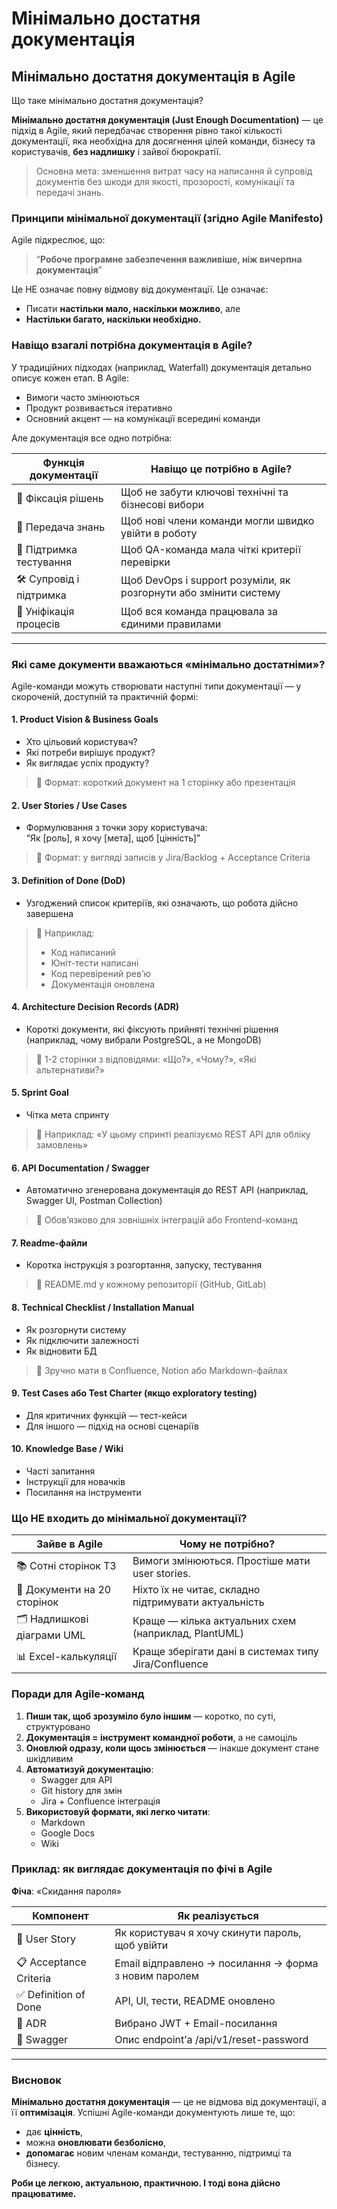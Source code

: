 # Мінімально достатня документація

## Мінімально достатня документація в Agile

Що таке мінімально достатня документація?

**Мінімально достатня документація (Just Enough Documentation)** — це підхід в Agile, який передбачає створення рівно такої кількості документації, яка необхідна для досягнення цілей команди, бізнесу та користувачів, **без надлишку** і зайвої бюрократії.

> Основна мета: зменшення витрат часу на написання й супровід документів без шкоди для якості, прозорості, комунікації та передачі знань.

### Принципи мінімальної документації (згідно Agile Manifesto)

Agile підкреслює, що:

> “**Робоче програмне забезпечення важливіше, ніж вичерпна документація**”

Це НЕ означає повну відмову від документації. Це означає:

* Писати **настільки мало, наскільки можливо**, але
* **Настільки багато, наскільки необхідно.**

### Навіщо взагалі потрібна документація в Agile?

У традиційних підходах (наприклад, Waterfall) документація детально описує кожен етап. В Agile:

* Вимоги часто змінюються
* Продукт розвивається ітеративно
* Основний акцент — на комунікації всередині команди

Але документація все одно потрібна:

| Функція документації    | Навіщо це потрібно в Agile?                                      |
| ----------------------- | ---------------------------------------------------------------- |
| 📄 Фіксація рішень      | Щоб не забути ключові технічні та бізнесові вибори               |
| 🤝 Передача знань       | Щоб нові члени команди могли швидко увійти в роботу              |
| 🧪 Підтримка тестування | Щоб QA-команда мала чіткі критерії перевірки                     |
| 🛠 Супровід і підтримка | Щоб DevOps і support розуміли, як розгорнути або змінити систему |
| 🔁 Уніфікація процесів  | Щоб вся команда працювала за єдиними правилами                   |

***

### Які саме документи вважаються «мінімально достатніми»?

Agile-команди можуть створювати наступні типи документації — у скороченій, доступній та практичній формі:

#### 1. **Product Vision & Business Goals**

* Хто цільовий користувач?
* Які потреби вирішує продукт?
* Як виглядає успіх продукту?

> 📎 Формат: короткий документ на 1 сторінку або презентація

#### 2. **User Stories / Use Cases**

* Формулювання з точки зору користувача:\
  “Як \[роль], я хочу \[мета], щоб \[цінність]”

> 📎 Формат: у вигляді записів у Jira/Backlog + Acceptance Criteria

#### 3. **Definition of Done (DoD)**

* Узгоджений список критеріїв, які означають, що робота дійсно завершена

> 📎 Наприклад:
>
> * Код написаний
> * Юніт-тести написані
> * Код перевірений рев’ю
> * Документація оновлена

#### 4. **Architecture Decision Records (ADR)**

* Короткі документи, які фіксують прийняті технічні рішення (наприклад, чому вибрали PostgreSQL, а не MongoDB)

> 📎 1-2 сторінки з відповідями: «Що?», «Чому?», «Які альтернативи?»

#### 5. **Sprint Goal**

* Чітка мета спринту

> 📎 Наприклад: «У цьому спринті реалізуємо REST API для обліку замовлень»

#### 6. **API Documentation / Swagger**

* Автоматично згенерована документація до REST API (наприклад, Swagger UI, Postman Collection)

> 📎 Обов’язково для зовнішніх інтеграцій або Frontend-команд

#### 7. **Readme-файли**

* Коротка інструкція з розгортання, запуску, тестування

> 📎 README.md у кожному репозиторії (GitHub, GitLab)

#### 8. **Technical Checklist / Installation Manual**

* Як розгорнути систему
* Як підключити залежності
* Як відновити БД

> 📎 Зручно мати в Confluence, Notion або Markdown-файлах

#### 9. **Test Cases або Test Charter (якщо exploratory testing)**

* Для критичних функцій — тест-кейси
* Для іншого — підхід на основі сценаріїв

#### 10. **Knowledge Base / Wiki**

* Часті запитання
* Інструкції для новачків
* Посилання на інструменти

### Що НЕ входить до мінімальної документації?

| Зайве в Agile               | Чому не потрібно?                                    |
| --------------------------- | ---------------------------------------------------- |
| 📚 Сотні сторінок ТЗ        | Вимоги змінюються. Простіше мати user stories.       |
| 🧾 Документи на 20 сторінок | Ніхто їх не читає, складно підтримувати актуальність |
| 🗂 Надлишкові діаграми UML  | Краще — кілька актуальних схем (наприклад, PlantUML) |
| 📊 Excel-калькуляції        | Краще зберігати дані в системах типу Jira/Confluence |

### Поради для Agile-команд

1. **Пиши так, щоб зрозуміло було іншим** — коротко, по суті, структуровано
2. **Документація = інструмент командної роботи**, а не самоціль
3. **Оновлюй одразу, коли щось змінюється** — інакше документ стане шкідливим
4. **Автоматизуй документацію**:
   * Swagger для API
   * Git history для змін
   * Jira + Confluence інтеграція
5. **Використовуй формати, які легко читати**:
   * Markdown
   * Google Docs
   * Wiki

### Приклад: як виглядає документація по фічі в Agile

**Фіча**: «Скидання пароля»

| Компонент              | Як реалізується                                       |
| ---------------------- | ----------------------------------------------------- |
| 🎯 User Story          | Як користувач я хочу скинути пароль, щоб увійти       |
| 📋 Acceptance Criteria | Email відправлено → посилання → форма з новим паролем |
| ✅ Definition of Done   | API, UI, тести, README оновлено                       |
| 📄 ADR                 | Вибрано JWT + Email-посилання                         |
| 📘 Swagger             | Опис endpoint’а /api/v1/reset-password                |

***

### Висновок

**Мінімально достатня документація** — це не відмова від документації, а її **оптимізація**. Успішні Agile-команди документують лише те, що:

* дає **цінність**,
* можна **оновлювати безболісно**,
* **допомагає** новим членам команди, тестуванню, підтримці та бізнесу.

**Роби це легкою, актуальною, практичною. І тоді вона дійсно працюватиме.**

